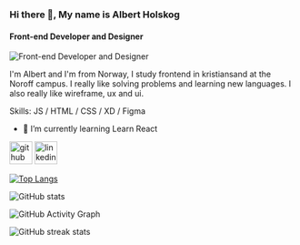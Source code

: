 
### Hi there 👋, My name is Albert Holskog
#### Front-end Developer and Designer
![Front-end Developer and Designer](https://images.unsplash.com/photo-1603468620905-8de7d86b781e?ixlib=rb-1.2.1&ixid=MnwxMjA3fDB8MHxwaG90by1wYWdlfHx8fGVufDB8fHx8&auto=format&fit=crop&w=1176&q=80)

I'm Albert and I'm from Norway, I study frontend in kristiansand at the Noroff campus.
I really like solving problems and learning new languages. I also really like wireframe, ux and ui.

Skills:  JS / HTML / CSS / XD / Figma

- 🌱 I’m currently learning Learn React 


[<img src='https://cdn.jsdelivr.net/npm/simple-icons@3.0.1/icons/github.svg' alt='github' height='40'>](https://github.com/albertholskog)  [<img src='https://cdn.jsdelivr.net/npm/simple-icons@3.0.1/icons/linkedin.svg' alt='linkedin' height='40'>](https://www.linkedin.com/in/AlbertEikelandHolskog/)  

[![Top Langs](https://github-readme-stats.vercel.app/api/top-langs/?username=albertholskog)](https://github.com/anuraghazra/github-readme-stats)

![GitHub stats](https://github-readme-stats.vercel.app/api?username=albertholskog&show_icons=true)  

![GitHub Activity Graph](https://activity-graph.herokuapp.com/graph?username=albertholskog)  

![GitHub streak stats](https://github-readme-streak-stats.herokuapp.com/?user=albertholskog)  

